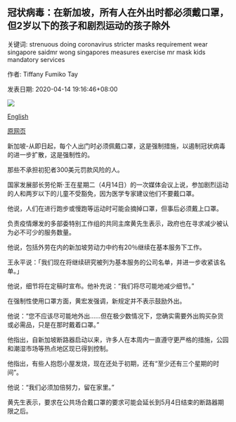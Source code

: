 ## 冠状病毒：在新加坡，所有人在外出时都必须戴口罩，但2岁以下的孩子和剧烈运动的孩子除外

关键词: strenuous doing coronavirus stricter masks requirement wear singapore saidmr wong singapores measures exercise mr mask kids mandatory services

作者: Tiffany Fumiko Tay

发表日期: 2020-04-14 19:16:46+08:00

![](https://www.straitstimes.com/sites/default/files/styles/x_large/public/articles/2020/04/14/ctmasks1404.jpg?itok=gG_bPpwK)

[English](Coronavirus%3A%20Mandatory%20for%20all%20in%20Singapore%20to%20wear%20mask%20when%20out%2C%20except%20for%20kids%20under%202%20and%20those%20doing%20strenuous%20exercise.md)

[原网页](https://www.straitstimes.com/singapore/coronavirus-mandatory-for-all-to-wear-a-mask-when-out-with-exceptions-for-kids-under-2-and)

新加坡-从即日起，每个人出门时必须佩戴口罩，这是强制措施，以遏制冠状病毒的进一步扩散，这是强制性的。

那些不承担初犯者300美元罚款风险的人。

国家发展部长劳伦斯·王在星期二（4月14日）的一次媒体会议上说，参加剧烈运动的人和两岁以下的儿童不受豁免，因为医学专家建议他们不要戴口罩。

他说，人们在进行跑步或慢跑等运动时可能会摘掉口罩，但事后必须戴上口罩。

负责疫情爆发的多部委特别工作组的共同主席黄先生表示，政府也在寻求减少被认为必不可少的服务数量。

他说，包括外劳在内的新加坡劳动力中约有20％继续在基本服务下工作。

王永平说：「我们现在将继续研究被列为基本服务的公司名单，并进一步收紧该名单。」

他说，细节将在定稿时宣布。他补充说：“我们将尽可能地减少细节。”

在强制性使用口罩方面，黄宏发强调，新规定并不表示鼓励外出。

他说：“您不应该尽可能地外出……但在极少数情况下，您确实需要外出购买杂货或必需品，只是在那时戴着口罩。”

他指出，自新加坡断路器启动以来，许多人在本周内一直遵守更严格的措施，公园和潮湿市场等热点地区现已得到控制。

他指出，有些人抱怨小屋发烧，现在还处于初期，还有“至少还有三个星期的时间”。

他说：“我们必须加倍努力，留在家里。”

黄先生表示，要求在公共场合戴口罩的要求可能会延长到5月4日结束的断路器期限之后。